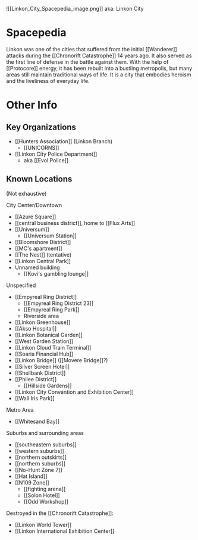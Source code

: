 ![[Linkon_City_Spacepedia_image.png]]
aka: Linkon City
# Spacepedia
Linkon was one of the cities that suffered from the initial [[Wanderer]] attacks during the [[Chronorift Catastrophe]] 14 years ago. It also served as the first line of defense in the battle against them. With the help of [[Protocore]] energy, it has been rebuilt into a bustling metropolis, but many areas still maintain traditional ways of life. It is a city that embodies heroism and the liveliness of everyday life.

# Other Info

## Key Organizations
* [[Hunters Association]] (Linkon Branch)
	* [[UNICORNS]]
* [[Linkon City Police Department]]
	* aka [[Evol Police]]

## Known Locations
(Not exhaustive)

City Center/Downtown
* [[Azure Square]]
* [[central business district]], home to [[Flux Arts]]
* [[Universum]]
	* [[Universum Station]]
* [[Bloomshore District]]
* [[MC's apartment]]
* [[The Nest]] (tentative)
* [[Linkon Central Park]]
* Unnamed building
	* [[Kovi's gambling lounge]]

Unspecified
* [[Empyreal Ring District]]
	* [[Empyreal Ring District 23]]
	* [[Empyreal Ring Park]]
	* Riverside area
* [[Linkon Greenhouse]]
* [[Akso Hospital]]
* [[Linkon Botanical Garden]]
* [[West Garden Station]]
* [[Linkon Cloud Train Terminal]]
* [[Soaria Financial Hub]]
* [[Linkon Bridge]] ([[Movere Bridge]]?)
* [[Silver Screen Hotel]]
* [[Shellbank District]]
* [[Philee District]]
	* [[Hillside Gardens]]
* [[Linkon City Convention and Exhibition Center]]
* [[Wall Iris Park]]

Metro Area
* [[Whitesand Bay]]

Suburbs and surrounding areas
* [[southeastern suburbs]]
* [[western suburbs]]
* [[northern outskirts]]
* [[northern suburbs]]
* [[No-Hunt Zone 7]]
* [[Hat Island]]
* [[N109 Zone]]
	* [[fighting arena]]
	* [[Solon Hotel]]
	* [[Odd Workshop]]

Destroyed in the [[Chronorift Catastrophe]]:
* [[Linkon World Tower]]
* [[Linkon International Exhibition Center]]